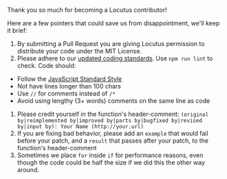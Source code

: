 Thank you so much for becoming a Locutus contributor!

Here are a few pointers that could save us from disappointment, we'll keep it brief:

1. By submitting a Pull Request you are giving Locutus permission to distribute your code under the MIT License.
1. Please adhere to our [updated coding standards](/blog/2016/04/01/standard-coding-style/). Use `npm run lint` to check. Code should:
  - Follow the [JavaScript Standard Style](http://standardjs.com/)
  - Not have lines longer than 100 chars
  - Use `//` for comments instead of `/*`
  - Avoid using lengthy (3+ words) comments on the same line as code
1. Please credit yourself in the function's header-comment: `(original by|reimplemented by|improved by|parts by|bugfixed by|revised by|input by): Your Name (http://your.url)`
1. If you are fixing bad behavior, please add an `example` that would fail before your patch, and a `result` that passes after your patch, to the function's header-comment
1. Sometimes we place `for` inside `if` for performance reasons, even though the code could be half the size if we did this the other way around.
